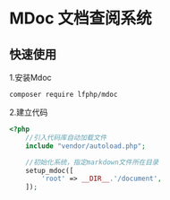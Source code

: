 # MDoc 文档查阅系统
## 快速使用
1.安装Mdoc
```shell
composer require lfphp/mdoc
```
2.建立代码

```php
<?php
    //引入代码库自动加载文件
    include "vendor/autoload.php";

	//初始化系统，指定markdown文件所在目录
    setup_mdoc([
        'root' => __DIR__.'/document', 
    ]);
```
